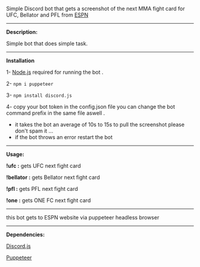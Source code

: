 Simple Discord bot that gets a screenshot of the next MMA fight card for UFC, Bellator and PFL from [ESPN](https://www.espn.com/mma/fightcenter)


------------------------------------
**Description:**

Simple bot that does simple task.

------------------------------------
**Installation**

1- [Node.js](https://nodejs.org/en/) required for running the bot .

2- ```npm i puppeteer```

3- ```npm install discord.js```

4- copy your bot token in the config.json file you can change the bot command prefix in the same file aswell .

- it takes the bot an average of 10s to 15s to pull the screenshot please don't spam it ...
- if the bot throws an error restart the bot
------------------------------------
**Usage:**

**!ufc :** gets UFC next fight card

**!bellator :** gets Bellator next fight card

**!pfl :** gets PFL next fight card

**!one :** gets ONE FC next fight card

------------------------------------

this bot gets to ESPN website via puppeteer headless browser

------------------------------------

**Dependencies:**

[Discord.js](https://discord.js.org/#/)

[Puppeteer](https://www.npmjs.com/package/puppeteer)



